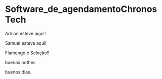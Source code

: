 # Software_de_agendamentoChronosTech

Adrian esteve aqui!!

Samuel esteve aqui!

Flamengo é Seleção!!

buenas nothes

buenos dias.
